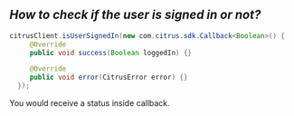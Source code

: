 <i><h2><b>How to check if the user is signed in or not?</b></h2></i>  

```java
citrusClient.isUserSignedIn(new com.citrus.sdk.Callback<Boolean>() {
     @Override
     public void success(Boolean loggedIn) {}

     @Override
     public void error(CitrusError error) {}
  });
```
You would receive a status inside callback.
